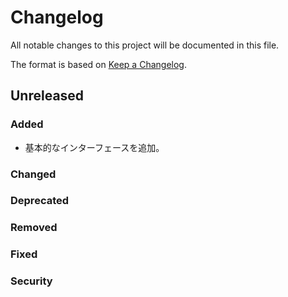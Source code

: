 # Changelog

All notable changes to this project will be documented in this file.

The format is based on [Keep a Changelog](http://keepachangelog.com/).

## Unreleased

### Added

- 基本的なインターフェースを追加。

### Changed

### Deprecated

### Removed

### Fixed

### Security
